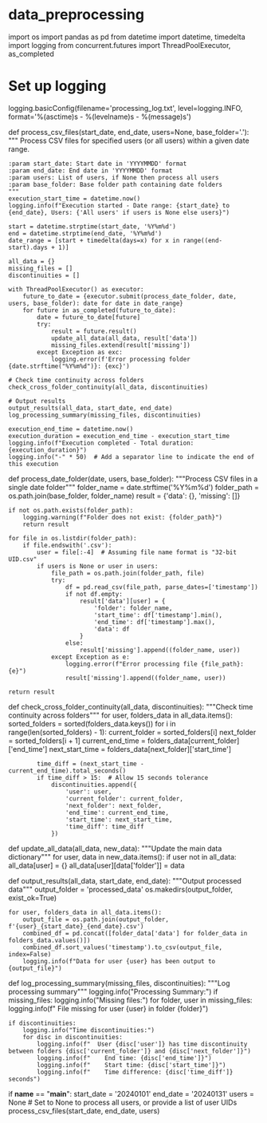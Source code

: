 # data_preprocessing
import os
import pandas as pd
from datetime import datetime, timedelta
import logging
from concurrent.futures import ThreadPoolExecutor, as_completed

# Set up logging
logging.basicConfig(filename='processing_log.txt', level=logging.INFO,
                    format='%(asctime)s - %(levelname)s - %(message)s')

def process_csv_files(start_date, end_date, users=None, base_folder='.'):
    """
    Process CSV files for specified users (or all users) within a given date range.

    :param start_date: Start date in 'YYYYMMDD' format
    :param end_date: End date in 'YYYYMMDD' format
    :param users: List of users, if None then process all users
    :param base_folder: Base folder path containing date folders
    """
    execution_start_time = datetime.now()
    logging.info(f"Execution started - Date range: {start_date} to {end_date}, Users: {'All users' if users is None else users}")

    start = datetime.strptime(start_date, '%Y%m%d')
    end = datetime.strptime(end_date, '%Y%m%d')
    date_range = [start + timedelta(days=x) for x in range((end-start).days + 1)]

    all_data = {}
    missing_files = []
    discontinuities = []

    with ThreadPoolExecutor() as executor:
        future_to_date = {executor.submit(process_date_folder, date, users, base_folder): date for date in date_range}
        for future in as_completed(future_to_date):
            date = future_to_date[future]
            try:
                result = future.result()
                update_all_data(all_data, result['data'])
                missing_files.extend(result['missing'])
            except Exception as exc:
                logging.error(f'Error processing folder {date.strftime("%Y%m%d")}: {exc}')

    # Check time continuity across folders
    check_cross_folder_continuity(all_data, discontinuities)

    # Output results
    output_results(all_data, start_date, end_date)
    log_processing_summary(missing_files, discontinuities)

    execution_end_time = datetime.now()
    execution_duration = execution_end_time - execution_start_time
    logging.info(f"Execution completed - Total duration: {execution_duration}")
    logging.info("-" * 50)  # Add a separator line to indicate the end of this execution

def process_date_folder(date, users, base_folder):
    """Process CSV files in a single date folder"""
    folder_name = date.strftime('%Y%m%d')
    folder_path = os.path.join(base_folder, folder_name)
    result = {'data': {}, 'missing': []}

    if not os.path.exists(folder_path):
        logging.warning(f"Folder does not exist: {folder_path}")
        return result

    for file in os.listdir(folder_path):
        if file.endswith('.csv'):
            user = file[:-4]  # Assuming file name format is "32-bit UID.csv"
            if users is None or user in users:
                file_path = os.path.join(folder_path, file)
                try:
                    df = pd.read_csv(file_path, parse_dates=['timestamp'])
                    if not df.empty:
                        result['data'][user] = {
                            'folder': folder_name,
                            'start_time': df['timestamp'].min(),
                            'end_time': df['timestamp'].max(),
                            'data': df
                        }
                    else:
                        result['missing'].append((folder_name, user))
                except Exception as e:
                    logging.error(f"Error processing file {file_path}: {e}")
                    result['missing'].append((folder_name, user))

    return result

def check_cross_folder_continuity(all_data, discontinuities):
    """Check time continuity across folders"""
    for user, folders_data in all_data.items():
        sorted_folders = sorted(folders_data.keys())
        for i in range(len(sorted_folders) - 1):
            current_folder = sorted_folders[i]
            next_folder = sorted_folders[i + 1]
            current_end_time = folders_data[current_folder]['end_time']
            next_start_time = folders_data[next_folder]['start_time']
            
            time_diff = (next_start_time - current_end_time).total_seconds()
            if time_diff > 15:  # Allow 15 seconds tolerance
                discontinuities.append({
                    'user': user,
                    'current_folder': current_folder,
                    'next_folder': next_folder,
                    'end_time': current_end_time,
                    'start_time': next_start_time,
                    'time_diff': time_diff
                })

def update_all_data(all_data, new_data):
    """Update the main data dictionary"""
    for user, data in new_data.items():
        if user not in all_data:
            all_data[user] = {}
        all_data[user][data['folder']] = data

def output_results(all_data, start_date, end_date):
    """Output processed data"""
    output_folder = 'processed_data'
    os.makedirs(output_folder, exist_ok=True)
    
    for user, folders_data in all_data.items():
        output_file = os.path.join(output_folder, f'{user}_{start_date}_{end_date}.csv')
        combined_df = pd.concat([folder_data['data'] for folder_data in folders_data.values()])
        combined_df.sort_values('timestamp').to_csv(output_file, index=False)
        logging.info(f"Data for user {user} has been output to {output_file}")

def log_processing_summary(missing_files, discontinuities):
    """Log processing summary"""
    logging.info("Processing Summary:")
    if missing_files:
        logging.info("Missing files:")
        for folder, user in missing_files:
            logging.info(f"  File missing for user {user} in folder {folder}")
    
    if discontinuities:
        logging.info("Time discontinuities:")
        for disc in discontinuities:
            logging.info(f"  User {disc['user']} has time discontinuity between folders {disc['current_folder']} and {disc['next_folder']}")
            logging.info(f"    End time: {disc['end_time']}")
            logging.info(f"    Start time: {disc['start_time']}")
            logging.info(f"    Time difference: {disc['time_diff']} seconds")

if __name__ == "__main__":
    start_date = '20240101'
    end_date = '20240131'
    users = None  # Set to None to process all users, or provide a list of user UIDs
    process_csv_files(start_date, end_date, users)
